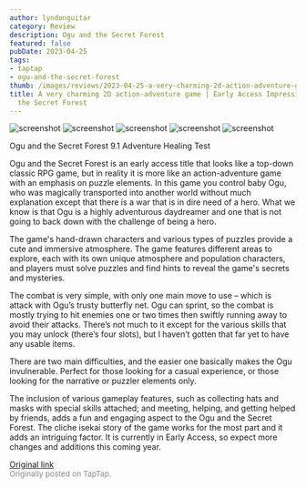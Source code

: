 ```yaml
---
author: lyndonguitar
category: Review
description: Ogu and the Secret Forest
featured: false
pubDate: 2023-04-25
tags:
- taptap
- ogu-and-the-secret-forest
thumb: /images/reviews/2023-04-25-a-very-charming-2d-action-adventure-game--early-access-impressions---ogu-and-the-secret-f-0.avif
title: A very charming 2D action-adventure game | Early Access Impressions - Ogu and
  the Secret Forest
---
```


<div class="gallery">
  <img src="/images/reviews/2023-04-25-a-very-charming-2d-action-adventure-game--early-access-impressions---ogu-and-the-secret-f-0.avif" alt="screenshot" />
  <img src="/images/reviews/2023-04-25-a-very-charming-2d-action-adventure-game--early-access-impressions---ogu-and-the-secret-f-1.avif" alt="screenshot" />
  <img src="/images/reviews/2023-04-25-a-very-charming-2d-action-adventure-game--early-access-impressions---ogu-and-the-secret-f-2.avif" alt="screenshot" />
  <img src="/images/reviews/2023-04-25-a-very-charming-2d-action-adventure-game--early-access-impressions---ogu-and-the-secret-f-3.avif" alt="screenshot" />
  <img src="/images/reviews/2023-04-25-a-very-charming-2d-action-adventure-game--early-access-impressions---ogu-and-the-secret-f-4.avif" alt="screenshot" />
</div>

Ogu and the Secret Forest
9.1
Adventure
Healing
Test

Ogu and the Secret Forest is an early access title that looks like a top-down classic RPG game, but in reality it is more like an action-adventure game with an emphasis on puzzle elements. In this game you control baby Ogu, who was magically transported into another world without much explanation except that there is a war that is in dire need of a hero. What we know is that Ogu is a highly adventurous daydreamer and one that is not going to back down with the challenge of being a hero.

The game's hand-drawn characters and various types of puzzles provide a cute and immersive atmosphere. The game features different areas to explore, each with its own unique atmosphere and population characters, and players must solve puzzles and find hints to reveal the game's secrets and mysteries.

The combat is very simple, with only one main move to use – which is attack with Ogu’s trusty butterfly net. Ogu can sprint, so the combat is mostly trying to hit enemies one or two times then swiftly running away to avoid their attacks. There’s not much to it except for the various skills that you may unlock (there’s four slots), but I haven’t gotten that far yet to have any usable items.

There are two main difficulties, and the easier one basically makes the Ogu invulnerable. Perfect for those looking for a casual experience, or those looking for the narrative or puzzler elements only.

The inclusion of various gameplay features, such as collecting hats and masks with special skills attached; and meeting, helping, and getting helped by friends, adds a fun and engaging aspect to the Ogu and the Secret Forest. The cliche isekai story of the game works for the most part and it adds an intriguing factor. It is currently in Early Access, so expect more changes and additions this coming year.

[Original link](https://www.taptap.io/post/5238624)<br><span style="font-size: 0.95em; color: #888;">Originally posted on TapTap.</span>